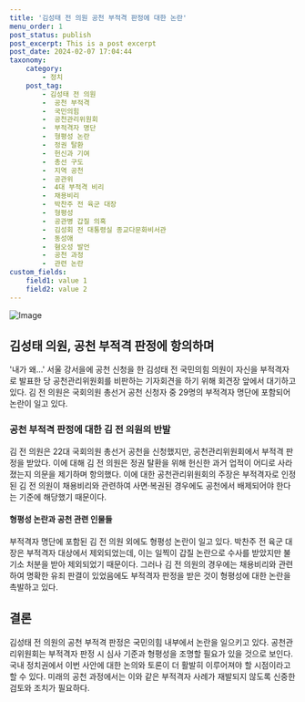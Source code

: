 ```yaml
---
title: '김성태 전 의원 공천 부적격 판정에 대한 논란'
menu_order: 1
post_status: publish
post_excerpt: This is a post excerpt
post_date: 2024-02-07 17:04:44
taxonomy:
    category:
        - 정치
    post_tag:
        - 김성태 전 의원
        -  공천 부적격
        -  국민의힘
        -  공천관리위원회
        -  부적격자 명단
        -  형평성 논란
        -  정권 탈환
        -  헌신과 기여
        -  총선 구도
        -  지역 공천
        -  공관위
        -  4대 부적격 비리
        -  채용비리
        -  박찬주 전 육군 대장
        -  형평성
        -  공관병 갑질 의혹
        -  김성회 전 대통령실 종교다문화비서관
        -  동성애
        -  혐오성 발언
        -  공천 과정
        -  관련 논란
custom_fields:
    field1: value 1
    field2: value 2
---
```


![Image](https://imgnews.pstatic.net/image/021/2024/02/07/0002620284_001_20240207135808262.jpg?type=w647)


## 김성태 의원, 공천 부적격 판정에 항의하며 

'내가 왜…' 서울 강서을에 공천 신청을 한 김성태 전 국민의힘 의원이 자신을 부적격자로 발표한 당 공천관리위원회를 비판하는 기자회견을 하기 위해 회견장 앞에서 대기하고 있다.  김 전 의원은 국회의원 총선거 공천 신청자 중 29명의 부적격자 명단에 포함되어 논란이 일고 있다. 

### 공천 부적격 판정에 대한 김 전 의원의 반발

김 전 의원은 22대 국회의원 총선거 공천을 신청했지만, 공천관리위원회에서 부적격 판정을 받았다. 이에 대해 김 전 의원은 정권 탈환을 위해 헌신한 과거 업적이 어디로 사라졌는지 의문을 제기하며 항의했다. 이에 대한 공천관리위원회의 주장은 부적격자로 인정된 김 전 의원이 채용비리와 관련하여 사면·복권된 경우에도 공천에서 배제되어야 한다는 기준에 해당했기 때문이다.

#### 형평성 논란과 공천 관련 인물들

부적격자 명단에 포함된 김 전 의원 외에도 형평성 논란이 일고 있다. 박찬주 전 육군 대장은 부적격자 대상에서 제외되었는데, 이는 일찍이 갑질 논란으로 수사를 받았지만 불기소 처분을 받아 제외되었기 때문이다. 그러나 김 전 의원의 경우에는 채용비리와 관련하여 명확한 유죄 판결이 있었음에도 부적격자 판정을 받은 것이 형평성에 대한 논란을 촉발하고 있다.

## 결론

김성태 전 의원의 공천 부적격 판정은 국민의힘 내부에서 논란을 일으키고 있다. 공천관리위원회는 부적격자 판정 시 심사 기준과 형평성을 조명할 필요가 있을 것으로 보인다. 국내 정치권에서 이번 사안에 대한 논의와 토론이 더 활발히 이루어져야 할 시점이라고 할 수 있다. 미래의 공천 과정에서는 이와 같은 부적격자 사례가 재발되지 않도록 신중한 검토와 조치가 필요하다.
